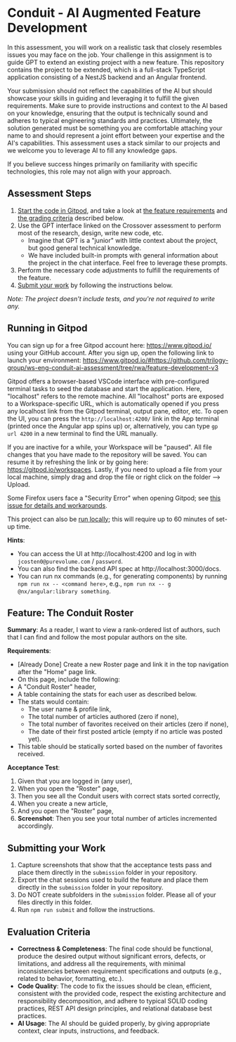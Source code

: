 # Conduit - AI Augmented Feature Development

In this assessment, you will work on a realistic task that closely resembles issues you may face on the job. Your challenge in this assignment is to guide GPT to extend an existing project with a new feature. This repository contains the project to be extended, which is a full-stack TypeScript application consisting of a NestJS backend and an Angular frontend.

Your submission should not reflect the capabilities of the AI but should showcase your skills in guiding and leveraging it to fulfill the given requirements. Make sure to provide instructions and context to the AI based on your knowledge, ensuring that the output is technically sound and adheres to typical engineering standards and practices. Ultimately, the solution generated must be something you are comfortable attaching your name to and should represent a joint effort between your expertise and the AI's capabilities. This assessment uses a stack similar to our projects and we welcome you to leverage AI to fill any knowledge gaps. 

If you believe success hinges primarily on familiarity with specific technologies, this role may not align with your approach.

## Assessment Steps

1. [Start the code in Gitpod](#running-in-gitpod), and take a look at [the feature requirements](#feature-the-conduit-roster) and [the grading criteria](#evaluation-criteria) described below. 
1. Use the GPT interface linked on the Crossover assessment to perform most of the research, design, write new code, etc. 
   - Imagine that GPT is a "junior" with little context about the project, but good general technical knowledge. 
   - We have included built-in prompts with general information about the project in the chat interface. Feel free to leverage these prompts.
1. Perform the necessary code adjustments to fulfill the requirements of the feature.
1. [Submit your work](#submitting-your-work) by following the instructions below.

*Note: The project doesn't include tests, and you're not required to write any.*

## Running in Gitpod

You can sign up for a free Gitpod account here: https://www.gitpod.io/ using your GitHub account. After you sign up, open the following link to launch your environment: https://www.gitpod.io/#https://github.com/trilogy-group/ws-eng-conduit-ai-assessment/tree/rwa/feature-development-v3

Gitpod offers a browser-based VSCode interface with pre-configured terminal tasks to seed the database and start the application. Here, "localhost" refers to the remote machine. All "localhost" ports are exposed to a Workspace-specific URL, which is automatically opened if you press any localhost link from the Gitpod terminal, output pane, editor, etc. To open the UI, you can press the `http://localhost:4200/` link in the App terminal (printed once the Angular app spins up) or, alternatively, you can type `gp url 4200` in a new terminal to find the URL manually.

If you are inactive for a while, your Workspace will be "paused". All file changes that you have made to the repository will be saved. You can resume it by refreshing the link or by going here: https://gitpod.io/workspaces. Lastly, if you need to upload a file from your local machine, simply drag and drop the file or right click on the folder --> Upload.

Some Firefox users face a "Security Error" when opening Gitpod; see [this issue for details and workarounds](https://github.com/gitpod-io/gitpod/issues/9386).

This project can also be [run locally](./LOCAL.md); this will require up to 60 minutes of set-up time.

**Hints**:
- You can access the UI at http://localhost:4200 and log in with `jcosten0@purevolume.com` / `password`.
- You can also find the backend API spec at http://localhost:3000/docs.
- You can run nx commands (e.g., for generating components) by running `npm run nx -- <command here>`, e.g., `npm run nx -- g @nx/angular:library something`.

## Feature: The Conduit Roster 
**Summary**: As a reader, I want to view a rank-ordered list of authors, such that I can find and follow the most popular authors on the site.

**Requirements**:
 - [Already Done] Create a new Roster page and link it in the top navigation after the "Home" page link. 
 - On this page, include the following:
 - A "Conduit Roster" header,
 - A table containing the stats for each user as described below.
 - The stats would contain:
    - The user name & profile link,
    - The total number of articles authored (zero if none),
    - The total number of favorites received on their articles (zero if none),
    - The date of their first posted article (empty if no article was posted yet).
 - This table should be statically sorted based on the number of favorites received. 

**Acceptance Test**:
1. Given that you are logged in (any user),
1. When you open the "Roster" page,
1. Then you see all the Conduit users with correct stats sorted correctly,
1. When you create a new article,
1. And you open the "Roster" page,
1. **Screenshot**: Then you see your total number of articles incremented accordingly.

## Submitting your Work
1. Capture screenshots that show that the acceptance tests pass and place them directly in the `submission` folder in your repository.
1. Export the chat sessions used to build the feature and place them directly in the `submission` folder in your repository.
1. Do NOT create subfolders in the `submission` folder. Please all of your files directly in this folder.
1. Run `npm run submit` and follow the instructions.

## Evaluation Criteria
 - **Correctness & Completeness**: The final code should be functional, produce the desired output without significant errors, defects, or limitations, and address all the requirements, with minimal inconsistencies between requirement specifications and outputs (e.g., related to behavior, formatting, etc.).
 - **Code Quality**: The code to fix the issues should be clean, efficient, consistent with the provided code, respect the existing architecture and responsibility decomposition, and adhere to typical SOLID coding practices, REST API design principles, and relational database best practices.
 - **AI Usage**: The AI should be guided properly, by giving appropriate context, clear inputs, instructions, and feedback. 
